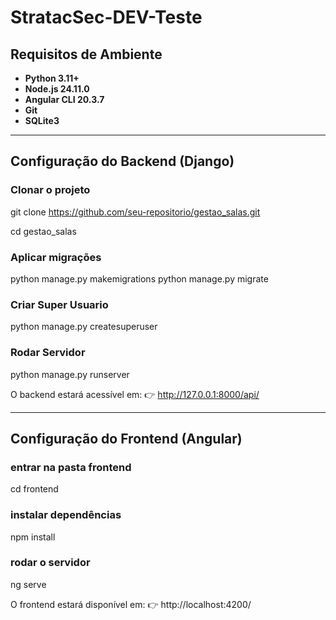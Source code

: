 # StratacSec-DEV-Teste

## Requisitos de Ambiente

- **Python 3.11+**
- **Node.js 24.11.0**
- **Angular CLI 20.3.7**
- **Git**
- **SQLite3**

---

## Configuração do Backend (Django)

### Clonar o projeto

git clone https://github.com/seu-repositorio/gestao_salas.git

cd gestao_salas

### Aplicar migrações
python manage.py makemigrations
python manage.py migrate

### Criar Super Usuario
python manage.py createsuperuser

### Rodar Servidor
python manage.py runserver

O backend estará acessível em:
👉 http://127.0.0.1:8000/api/

---

## Configuração do Frontend (Angular)

### entrar na pasta frontend
cd frontend

### instalar dependências
npm install

### rodar o servidor
ng serve

O frontend estará disponível em:
👉 http://localhost:4200/
